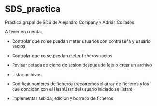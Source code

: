 # SDS_practica
Práctica grupal de SDS de Alejandro Company y Adrián Collados


A tener en cuenta:

- Controlar que no se puedan meter usuarios con contraseña y usuario vacios

- Controlar que no se puedan meter ficheros vacios

- Revisar petada de cierre de sesion despues de leer o crear un archivo

- Listar archivos

- Codificar nombres de ficheros (recorremos el array de ficheros y los que concidan con el HashUser del usuario iniciado se listan)

- Implementar subida, edicion y borrado de ficheros